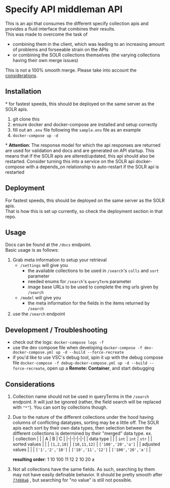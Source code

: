 # Specify API middleman API

This is an api that consumes the different specify collection apis and provides a fluid interface that combines their results.  
This was made to overcome the task of  

* combining them in the client, which was leading to an increasing amount of problems and forseeable strain on the APIs 
* or combining the SOLR collections themselves (the varying collections having their own merge issues)
  
This is not a 100% smooth merge. Please take into account the [considerations](#considerations).

## Installation

\* for fastest speeds, this should be deployed on the same server as the SOLR apis.  

1. git clone this
2. ensure docker and docker-compose are installed and setup correctly
3. fill out an `.env` file following the `sample.env` file as an example
4. `docker-compose up -d`

\* **Attention**: The response model for which the api responses are returned are used for validation and docs and are generated on API startup. 
This means that if the SOLR apis are altered/updated, this api should also be restarted. 
Consider turning this into a service on the SOLR api docker-compose with a depends_on relationship to auto-restart if the SOLR api is restarted

## Deployment

For fastest speeds, this should be deployed on the same server as the SOLR apis.  
That is how this is set up currently, so check the deployment section in that repo.

## Usage

Docs can be found at the `/docs` endpoint.  
Basic usage is as follows:

1. Grab meta information to setup your retrieval  
    * `/settings` will give you 
      * the available collections to be used in `/search`'s `colls` and `sort` parameter
      * needed enums for `/search`'s `queryTerm` parameter
      * image base URLs to be used to complete the img urls given by `/search`
    * `/model` will give you 
      * the meta information for the fields in the items returned by `/search`
2. use the `/search` endpoint

## Development / Troubleshooting

* check out the logs: `docker-compose logs -f`
* use the dev compose file when developing `docker-compose -f dev-docker-compose.yml up -d --build --force-recreate`
* if you'd like to use VSC's debug tool, spin it up with the debug compose file `docker-compose -f debug-docker-compose.yml up -d --build --force-recreate`, open up a **Remote: Container**, and start debugging

## Considerations

1. Collection name should not be used in queryTerms in the `/search` endpoint. It will just be ignored (rather, the field search will be replaced with `"*"`). You can sort by collections though.
2. Due to the nature of the different collections under the hood having columns of conflicting datatypes, sorting may be a little off. The SOLR apis each sort by their own data types, then selection between the different collections is determined by their "merged" data type. ex.  
    | collection | \| | A | B | C |
    |-|-|-|-|-|
    | data type | \| | `int` | `int` | `str` |
    | sorted values | \| | `[1,2,10]` | `[10,11,12]` | `['100','20','a']` |
    | adjusted values | \| | `['1','2','10']` | `['10','11','12']` | `['100','20','a']` |  
    
    **resulting order**: 1 10 100 11 12 2 10 20 a
3. Not all collections have the same fields. As such, searching by them may not have easily definable behavior. It should be pretty smooth after [`77d88a6`](https://github.com/OIT-UOG/Specify-API-Middleman-API/commit/77d88a627d3f9c26785dcc4a0a03edc9590c8f08) , but searching for "no value" is still not possible.
    
